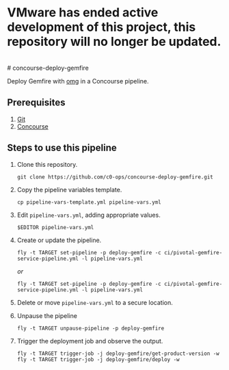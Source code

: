 <h1> VMware has ended active development of this project, this repository will no longer be updated.</h1><br># concourse-deploy-gemfire

Deploy Gemfire with [omg](http://enaml.pezapp.io) in a Concourse pipeline.

## Prerequisites

1. [Git](https://git-scm.com)
1. [Concourse](http://concourse.ci)

## Steps to use this pipeline

1. Clone this repository.

    ```
    git clone https://github.com/c0-ops/concourse-deploy-gemfire.git
    ```

1. Copy the pipeline variables template.

    ```
    cp pipeline-vars-template.yml pipeline-vars.yml
    ```

1. Edit `pipeline-vars.yml`, adding appropriate values.

    ```
    $EDITOR pipeline-vars.yml
    ```

1. Create or update the pipeline.

    ```
    fly -t TARGET set-pipeline -p deploy-gemfire -c ci/pivotal-gemfire-service-pipeline.yml -l pipeline-vars.yml
    ```

    _or_

    ```
    fly -t TARGET set-pipeline -p deploy-gemfire -c ci/pivotal-gemfire-service-pipeline.yml -l pipeline-vars.yml
    ```

1. Delete or move `pipeline-vars.yml` to a secure location.
1. Unpause the pipeline

    ```
    fly -t TARGET unpause-pipeline -p deploy-gemfire
    ```

1. Trigger the deployment job and observe the output.

    ```
    fly -t TARGET trigger-job -j deploy-gemfire/get-product-version -w
    fly -t TARGET trigger-job -j deploy-gemfire/deploy -w
    ```
